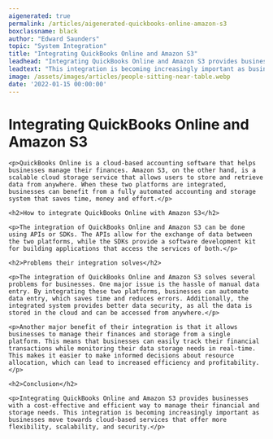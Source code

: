 ```yaml
---
aigenerated: true
permalink: /articles/aigenerated-quickbooks-online-amazon-s3
boxclassname: black
author: "Edward Saunders"
topic: "System Integration"
title: "Integrating QuickBooks Online and Amazon S3"
leadhead: "Integrating QuickBooks Online and Amazon S3 provides businesses with a cost-effective and efficient way to manage their financial and storage needs"
leadtext: "This integration is becoming increasingly important as businesses move towards cloud-based services that offer more flexibility, scalability, and security."
image: /assets/images/articles/people-sitting-near-table.webp
date: '2022-01-15 00:00:00'
---
```

<div class="arttext">
	<h1>Integrating QuickBooks Online and Amazon S3</h1>

	<p>QuickBooks Online is a cloud-based accounting software that helps businesses manage their finances. Amazon S3, on the other hand, is a scalable cloud storage service that allows users to store and retrieve data from anywhere. When these two platforms are integrated, businesses can benefit from a fully automated accounting and storage system that saves time, money and effort.</p>

	<h2>How to integrate QuickBooks Online with Amazon S3</h2>

	<p>The integration of QuickBooks Online and Amazon S3 can be done using APIs or SDKs. The APIs allow for the exchange of data between the two platforms, while the SDKs provide a software development kit for building applications that access the services of both.</p>

	<h2>Problems their integration solves</h2>

	<p>The integration of QuickBooks Online and Amazon S3 solves several problems for businesses. One major issue is the hassle of manual data entry. By integrating these two platforms, businesses can automate data entry, which saves time and reduces errors. Additionally, the integrated system provides better data security, as all the data is stored in the cloud and can be accessed from anywhere.</p>

	<p>Another major benefit of their integration is that it allows businesses to manage their finances and storage from a single platform. This means that businesses can easily track their financial transactions while monitoring their data storage needs in real-time. This makes it easier to make informed decisions about resource allocation, which can lead to increased efficiency and profitability.</p>

	<h2>Conclusion</h2>

	<p>Integrating QuickBooks Online and Amazon S3 provides businesses with a cost-effective and efficient way to manage their financial and storage needs. This integration is becoming increasingly important as businesses move towards cloud-based services that offer more flexibility, scalability, and security.</p>
	
</div>